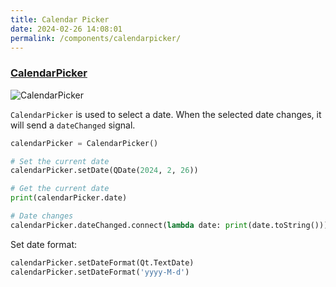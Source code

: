 ```yaml
---
title: Calendar Picker
date: 2024-02-26 14:08:01
permalink: /components/calendarpicker/
---
```


### [CalendarPicker](https://pyqt-fluent-widgets.readthedocs.io/en/latest/autoapi/qfluentwidgets/components/date_time/calendar_picker/index.html#qfluentwidgets.components.date_time.calendar_picker.CalendarPicker)

![CalendarPicker](/img/components/calendarpicker/CalendarPicker.png)

`CalendarPicker` is used to select a date. When the selected date changes, it will send a `dateChanged` signal.

```python
calendarPicker = CalendarPicker()

# Set the current date
calendarPicker.setDate(QDate(2024, 2, 26))

# Get the current date
print(calendarPicker.date)

# Date changes
calendarPicker.dateChanged.connect(lambda date: print(date.toString()))
```

Set date format:

```python
calendarPicker.setDateFormat(Qt.TextDate)
calendarPicker.setDateFormat('yyyy-M-d')
```
